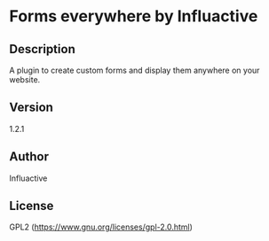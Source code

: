 # Forms everywhere by Influactive

## Description

A plugin to create custom forms and display them anywhere on your website.

## Version

1.2.1

## Author

Influactive

## License

GPL2 (https://www.gnu.org/licenses/gpl-2.0.html)
